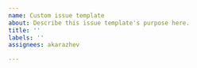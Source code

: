 ```yaml
---
name: Custom issue template
about: Describe this issue template's purpose here.
title: ''
labels: ''
assignees: akarazhev

---
```



